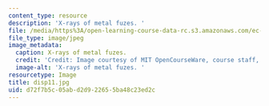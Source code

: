 ```yaml
---
content_type: resource
description: 'X-rays of metal fuzes. '
file: /media/https%3A/open-learning-course-data-rc.s3.amazonaws.com/ec-s06-design-for-demining-spring-2007/d72f7b5c05abd2d922655ba48c23ed2c_disp11.jpg
file_type: image/jpeg
image_metadata:
  caption: X-rays of metal fuzes.
  credit: 'Credit: Image courtesy of MIT OpenCourseWare, course staff, and students.'
  image-alt: 'X-rays of metal fuzes. '
resourcetype: Image
title: disp11.jpg
uid: d72f7b5c-05ab-d2d9-2265-5ba48c23ed2c
---
```

